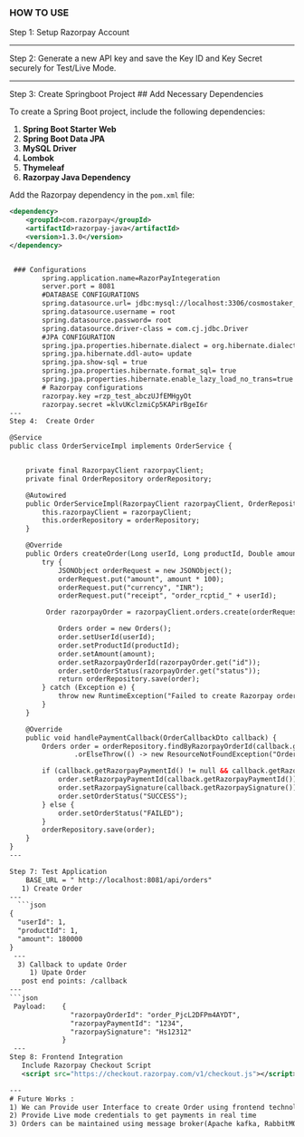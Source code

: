 ### HOW TO USE


Step 1:  Setup Razorpay Account

---
Step 2:  Generate a new API key and save the Key ID and Key Secret securely for Test/Live Mode.

---

Step 3:  Create Springboot Project
        ## Add Necessary Dependencies

To create a Spring Boot project, include the following dependencies:

1. **Spring Boot Starter Web**  
2. **Spring Boot Data JPA**  
3. **MySQL Driver**  
4. **Lombok**  
5. **Thymeleaf**  
6. **Razorpay Java Dependency**

Add the Razorpay dependency in the `pom.xml` file:

```xml
<dependency>
    <groupId>com.razorpay</groupId>
    <artifactId>razorpay-java</artifactId>
    <version>1.3.0</version>
</dependency>


 ### Configurations
        spring.application.name=RazorPayIntegeration
        server.port = 8081
        #DATABASE CONFIGURATIONS
        spring.datasource.url= jdbc:mysql://localhost:3306/cosmostaker_orders
        spring.datasource.username = root
        spring.datasource.password= root
        spring.datasource.driver-class = com.cj.jdbc.Driver
        #JPA CONFIGURATION
        spring.jpa.properties.hibernate.dialect = org.hibernate.dialect.MySQL8Dialect
        spring.jpa.hibernate.ddl-auto= update
        spring.jpa.show-sql = true
        spring.jpa.properties.hibernate.format_sql= true
        spring.jpa.properties.hibernate.enable_lazy_load_no_trans=true
        # Razorpay configurations
        razorpay.key =rzp_test_abczUJfEMHgyOt
        razorpay.secret =klvUKclzmiCp5KAPirBgeI6r
---
Step 4:  Create Order

@Service
public class OrderServiceImpl implements OrderService {


    private final RazorpayClient razorpayClient;
    private final OrderRepository orderRepository;

    @Autowired
    public OrderServiceImpl(RazorpayClient razorpayClient, OrderRepository orderRepository) {
        this.razorpayClient = razorpayClient;
        this.orderRepository = orderRepository;
    }

    @Override
    public Orders createOrder(Long userId, Long productId, Double amount) {
        try {
            JSONObject orderRequest = new JSONObject();
            orderRequest.put("amount", amount * 100);
            orderRequest.put("currency", "INR");
            orderRequest.put("receipt", "order_rcptid_" + userId);

         Order razorpayOrder = razorpayClient.orders.create(orderRequest);

            Orders order = new Orders();
            order.setUserId(userId);
            order.setProductId(productId);
            order.setAmount(amount);
            order.setRazorpayOrderId(razorpayOrder.get("id"));
            order.setOrderStatus(razorpayOrder.get("status"));
            return orderRepository.save(order);
        } catch (Exception e) {
            throw new RuntimeException("Failed to create Razorpay order", e);
        }
    }

    @Override
    public void handlePaymentCallback(OrderCallbackDto callback) {
        Orders order = orderRepository.findByRazorpayOrderId(callback.getRazorpayOrderId())
                .orElseThrow(() -> new ResourceNotFoundException("Order not found"));

        if (callback.getRazorpayPaymentId() != null && callback.getRazorpaySignature() != null) {
            order.setRazorpayPaymentId(callback.getRazorpayPaymentId());
            order.setRazorpaySignature(callback.getRazorpaySignature());
            order.setOrderStatus("SUCCESS");
        } else {
            order.setOrderStatus("FAILED");
        }
        orderRepository.save(order);
    }
}
---

Step 7: Test Application 
    BASE_URL = " http://localhost:8081/api/orders"
   1) Create Order
---
  ```json
{
  "userId": 1,
  "productId": 1,
  "amount": 180000
}
 ---     
  3) Callback to update Order
     1) Upate Order
   post end points: /callback
---
```json
 Payload:    {
               "razorpayOrderId": "order_PjcL2DFPm4AYDT",
               "razorpayPaymentId": "1234",
               "razorpaySignature": "Hs12312"
             }
 ---  
Step 8: Frontend Integration
   Include Razorpay Checkout Script
   <script src="https://checkout.razorpay.com/v1/checkout.js"></script>

---
# Future Works :
1) We can Provide user Interface to create Order using frontend technologies such as Reactjs/Angular.
2) Provide Live mode credentials to get payments in real time 
3) Orders can be maintained using message broker(Apache kafka, RabbitMQ) for high throughput. 
   


